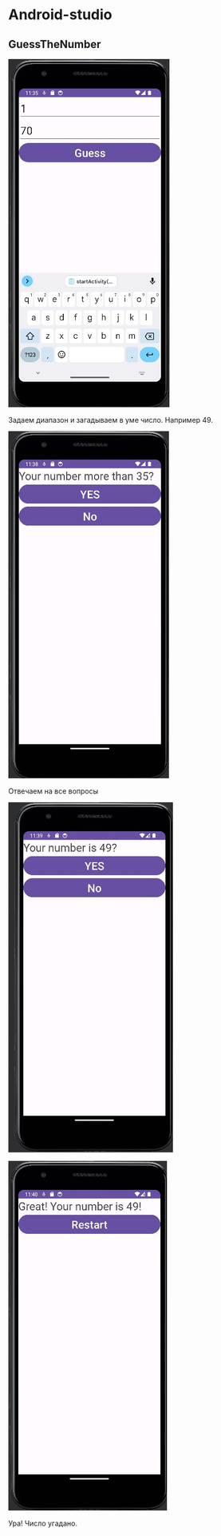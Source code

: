 # Android-studio
## GuessTheNumber

![](image/guess1.jpg)  

Задаем диапазон и загадываем в уме число. Например 49.

![](image/guess2.jpg)

Отвечаем на все вопросы

![](image/guess3.jpg)

![](image/guess4.jpg)

Ура! Число угадано.
